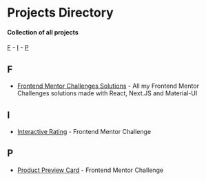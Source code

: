 # Projects Directory
#### Collection of all projects 

[F](#f) - [I](#i) - [P](#p)

## F <a id="f"></a>
- <a href="https://github.com/Parth-1602/frontend-mentor-challenges-solutions">Frontend Mentor Challenges Solutions<a/> - All my Frontend Mentor Challenges solutions made with React, Next.JS and Material-UI

## I <a id="i"></a>
- <a href="https://github.com/Parth-1602/interactive-rating-component-frontendmentor">Interactive Rating<a/> - Frontend Mentor Challenge
  
## P <a id="p"></a>
- <a href="https://github.com/Parth-1602/product-preview-card-component-frontendmentor">Product Preview Card<a/> - Frontend Mentor Challenge
